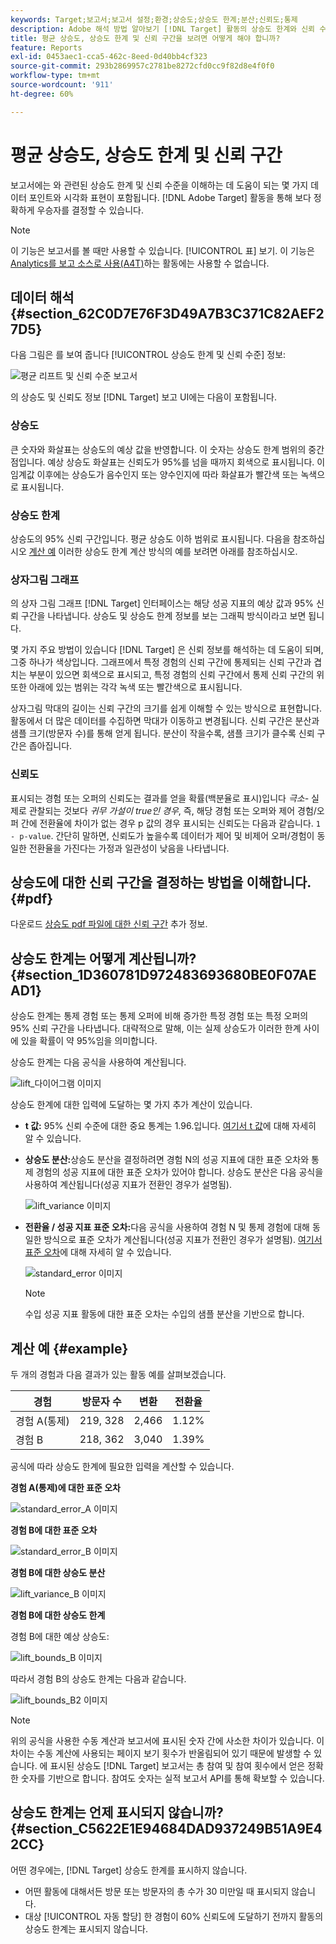 ```yaml
---
keywords: Target;보고서;보고서 설정;환경;상승도;상승도 한계;분산;신뢰도;통제
description: Adobe 해석 방법 알아보기 [!DNL Target] 활동의 상승도 한계와 신뢰 수준을 이해하는 데 도움이 되는 데이터 포인트 및 시각화 표현이 포함된 보고서.
title: 평균 상승도, 상승도 한계 및 신뢰 구간을 보려면 어떻게 해야 합니까?
feature: Reports
exl-id: 0453aec1-cca5-462c-8eed-0d40bb4cf323
source-git-commit: 293b2869957c2781be8272cfd0cc9f82d8e4f0f0
workflow-type: tm+mt
source-wordcount: '911'
ht-degree: 60%

---
```


# 평균 상승도, 상승도 한계 및 신뢰 구간

보고서에는 와 관련된 상승도 한계 및 신뢰 수준을 이해하는 데 도움이 되는 몇 가지 데이터 포인트와 시각화 표현이 포함됩니다. [!DNL Adobe Target] 활동을 통해 보다 정확하게 우승자를 결정할 수 있습니다.

>[!NOTE]
>
>이 기능은 보고서를 볼 때만 사용할 수 있습니다. [!UICONTROL 표] 보기. 이 기능은 [Analytics를 보고 소스로 사용(A4T)](/help/main/c-integrating-target-with-mac/a4t/a4t.md#concept_7540C8C04259434AB6EE33B09F47A1DE)하는 활동에는 사용할 수 없습니다.

## 데이터 해석 {#section_62C0D7E76F3D49A7B3C371C82AEF27D5}

다음 그림은 를 보여 줍니다 [!UICONTROL 상승도 한계 및 신뢰 수준] 정보:

![평균 리프트 및 신뢰 수준 보고서](/help/main/c-reports/c-report-settings/assets/lift-screenshot-new.png)

의 상승도 및 신뢰도 정보 [!DNL Target] 보고 UI에는 다음이 포함됩니다.

### 상승도

큰 숫자와 화살표는 상승도의 예상 값을 반영합니다. 이 숫자는 상승도 한계 범위의 중간점입니다. 예상 상승도 화살표는 신뢰도가 95%를 넘을 때까지 회색으로 표시됩니다. 이 임계값 이후에는 상승도가 음수인지 또는 양수인지에 따라 화살표가 빨간색 또는 녹색으로 표시됩니다.

### 상승도 한계

상승도의 95% 신뢰 구간입니다. 평균 상승도 이하 범위로 표시됩니다. 다음을 참조하십시오 [계산 예](#example) 이러한 상승도 한계 계산 방식의 예를 보려면 아래를 참조하십시오.

### 상자그림 그래프

의 상자 그림 그래프 [!DNL Target] 인터페이스는 해당 성공 지표의 예상 값과 95% 신뢰 구간을 나타냅니다. 상승도 및 상승도 한계 정보를 보는 그래픽 방식이라고 보면 됩니다.

몇 가지 주요 방법이 있습니다 [!DNL Target] 은 신뢰 정보를 해석하는 데 도움이 되며, 그중 하나가 색상입니다. 그래프에서 특정 경험의 신뢰 구간에 통제되는 신뢰 구간과 겹치는 부분이 있으면 회색으로 표시되고, 특정 경험의 신뢰 구간에서 통제 신뢰 구간의 위 또한 아래에 있는 범위는 각각 녹색 또는 빨간색으로 표시됩니다.

상자그림 막대의 길이는 신뢰 구간의 크기를 쉽게 이해할 수 있는 방식으로 표현합니다. 활동에서 더 많은 데이터를 수집하면 막대가 이동하고 변경됩니다. 신뢰 구간은 분산과 샘플 크기(방문자 수)를 통해 얻게 됩니다. 분산이 작을수록, 샘플 크기가 클수록 신뢰 구간은 좁아집니다.

### 신뢰도

표시되는 경험 또는 오퍼의 신뢰도는 결과를 얻을 확률(백분율로 표시)입니다 _극소-_ 실제로 관찰되는 것보다 _귀무 가설이 true인 경우_, 즉, 해당 경험 또는 오퍼와 제어 경험/오퍼 간에 전환율에 차이가 없는 경우 p 값의 경우 표시되는 신뢰도는 다음과 같습니다. `1 - p-value`. 간단히 말하면, 신뢰도가 높을수록 데이터가 제어 및 비제어 오퍼/경험이 동일한 전환율을 가진다는 가정과 일관성이 낮음을 나타냅니다.

## 상승도에 대한 신뢰 구간을 결정하는 방법을 이해합니다. {#pdf}

다운로드 [상승도 pdf 파일에 대한 신뢰 구간](/help/main/assets/confidence_interval_lift.pdf) 추가 정보.

## 상승도 한계는 어떻게 계산됩니까? {#section_1D360781D972483693680BE0F07AEAD1}

상승도 한계는 통제 경험 또는 통제 오퍼에 비해 증가한 특정 경험 또는 특정 오퍼의 95% 신뢰 구간을 나타냅니다. 대략적으로 말해, 이는 실제 상승도가 이러한 한계 사이에 있을 확률이 약 95%임을 의미합니다.

상승도 한계는 다음 공식을 사용하여 계산됩니다.

![lift_다이어그램 이미지](assets/lift_diagram.png)

상승도 한계에 대한 입력에 도달하는 몇 가지 추가 계산이 있습니다.

* **t 값:** 95% 신뢰 수준에 대한 중요 통계는 1.96.입니다. [여기서 t 값](https://en.wikipedia.org/wiki/T-statistic)에 대해 자세히 알 수 있습니다.
* **상승도 분산:**&#x200B;상승도 분산을 결정하려면 경험 N의 성공 지표에 대한 표준 오차와 통제 경험의 성공 지표에 대한 표준 오차가 있어야 합니다. 상승도 분산은 다음 공식을 사용하여 계산됩니다(성공 지표가 전환인 경우가 설명됨).

   ![lift_variance 이미지](assets/lift_variance.png)

* **전환율 / 성공 지표 표준 오차:**&#x200B;다음 공식을 사용하여 경험 N 및 통제 경험에 대해 동일한 방식으로 표준 오차가 계산됩니다(성공 지표가 전환인 경우가 설명됨). [여기서 표준 오차](https://en.wikipedia.org/wiki/Standard_error)에 대해 자세히 알 수 있습니다.

   ![standard_error 이미지](assets/standard_error.png)

   >[!NOTE]
   >
   >수입 성공 지표 활동에 대한 표준 오차는 수입의 샘플 분산을 기반으로 합니다.

## 계산 예 {#example}

두 개의 경험과 다음 결과가 있는 활동 예를 살펴보겠습니다.

| 경험 | 방문자 수 | 변환 | 전환율 |
|--- |--- |--- |--- |
| 경험 A(통제) | 219, 328 | 2,466 | 1.12% |
| 경험 B | 218, 362 | 3,040 | 1.39% |

공식에 따라 상승도 한계에 필요한 입력을 계산할 수 있습니다.

**경험 A(통제)에 대한 표준 오차**

![standard_error_A 이미지](assets/standard_error_A.png)

**경험 B에 대한 표준 오차**

![standard_error_B 이미지](assets/standard_error_B.png)

**경험 B에 대한 상승도 분산**

![lift_variance_B 이미지](assets/lift_variance_B.png)

**경험 B에 대한 상승도 한계**

경험 B에 대한 예상 상승도:

![lift_bounds_B 이미지](assets/lift_bounds_B.png)

따라서 경험 B의 상승도 한계는 다음과 같습니다.

![lift_bounds_B2 이미지](assets/lift_bounds_B2.png)

>[!NOTE]
>
>위의 공식을 사용한 수동 계산과 보고서에 표시된 숫자 간에 사소한 차이가 있습니다. 이 차이는 수동 계산에 사용되는 페이지 보기 횟수가 반올림되어 있기 때문에 발생할 수 있습니다. 에 표시된 상승도 [!DNL Target] 보고서는 총 참여 및 참여 횟수에서 얻은 정확한 숫자를 기반으로 합니다. 참여도 숫자는 실적 보고서 API를 통해 확보할 수 있습니다.

## 상승도 한계는 언제 표시되지 않습니까? {#section_C5622E1E94684DAD937249B51A9E42CC}

어떤 경우에는, [!DNL Target] 상승도 한계를 표시하지 않습니다.

* 어떤 활동에 대해서든 방문 또는 방문자의 총 수가 30 미만일 때 표시되지 않습니다.
* 대상 [!UICONTROL 자동 할당] 한 경험이 60% 신뢰도에 도달하기 전까지 활동의 상승도 한계는 표시되지 않습니다.
